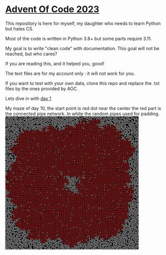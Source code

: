 # [Advent Of Code 2023](https://adventofcode.com/2023)

This repository is here for myself, 
my daughter who needs to learn Python but hates CS.

Most of the code is written in Python 3.8+ but some parts require 3.11.

My goal is to write "clean code" with documentation.
This goal will not be reached, but who cares?

If you are reading this, and it helped you, good!

The text files are for my account only : it will not work
for you.

If you want to test with your own data, clone this repo and
replace the .txt files by the ones provided by AOC.

Lets dive in with [day 1](day01/day1.py)

My maze of day 10, the start point is red dot near the center
the red part is the connected pipe network. In white the random 
pipes used for padding.
![maze](day10/maze.jpeg)
